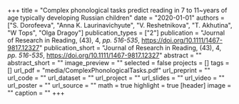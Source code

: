 +++
title = "Complex phonological tasks predict reading in 7 to 11~years of age typically developing Russian children"
date = "2020-01-01"
authors = ["S. Dorofeeva", "Anna K. Laurinavichyute", "V. Reshetnikova", "T. Akhutina", "W Tops", "Olga Dragoy"]
publication_types = ["2"]
publication = "Journal of Research in Reading, (43), 4, _pp. 516-535_, https://doi.org/10.1111/1467-9817.12327"
publication_short = "Journal of Research in Reading, (43), 4, _pp. 516-535_, https://doi.org/10.1111/1467-9817.12327"
abstract = ""
abstract_short = ""
image_preview = ""
selected = false
projects = []
tags = []
url_pdf = "media/ComplexPhonologicalTasks.pdf"
url_preprint = ""
url_code = ""
url_dataset = ""
url_project = ""
url_slides = ""
url_video = ""
url_poster = ""
url_source = ""
math = true
highlight = true
[header]
image = ""
caption = ""
+++
